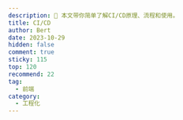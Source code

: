 ```yaml
---
description: 💁 本文带你简单了解CI/CD原理、流程和使用。
title: CI/CD
author: Bert
date: 2023-10-29
hidden: false
comment: true
sticky: 115
top: 120
recommend: 22
tag:
  - 前端
category:
  - 工程化
---
```


